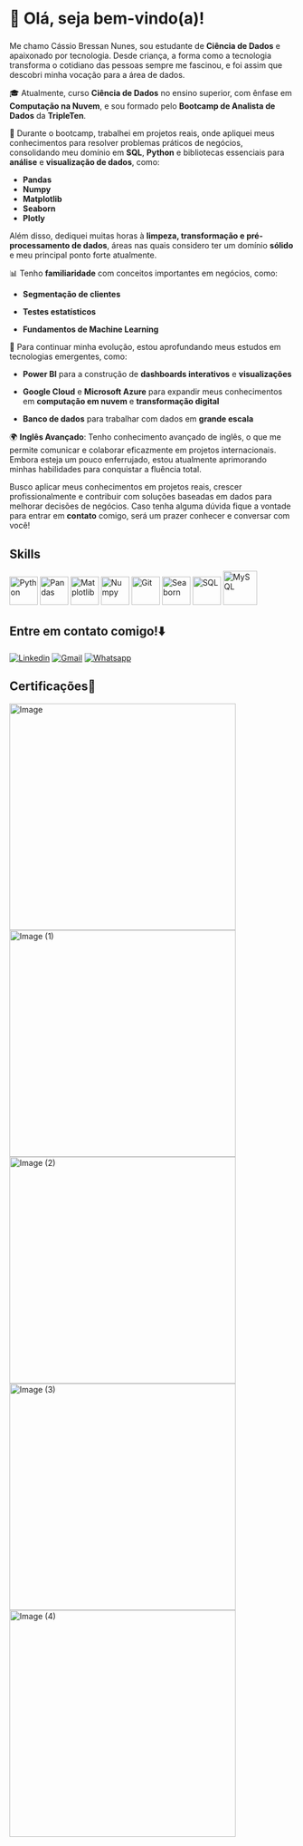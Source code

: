# 👋 Olá, seja bem-vindo(a)!
### 
Me chamo Cássio Bressan Nunes, sou estudante de **Ciência de Dados** e apaixonado por tecnologia. Desde criança, a forma como a tecnologia transforma o cotidiano das pessoas sempre me fascinou, e foi assim que descobri minha vocação para a área de dados.

🎓 Atualmente, curso **Ciência de Dados** no ensino superior, com ênfase em **Computação na Nuvem**, e sou formado pelo **Bootcamp de Analista de Dados** da **TripleTen**.

🚀 Durante o bootcamp, trabalhei em projetos reais, onde apliquei meus conhecimentos para resolver problemas práticos de negócios, consolidando meu domínio em **SQL**, **Python** e bibliotecas essenciais para **análise** e **visualização de dados**, como:

- **Pandas**
- **Numpy**
- **Matplotlib**
- **Seaborn**
- **Plotly**

Além disso, dediquei muitas horas à **limpeza, transformação e pré-processamento de dados**, áreas nas quais considero ter um domínio **sólido** e meu principal ponto forte atualmente.

📊 Tenho **familiaridade** com conceitos importantes em negócios, como:

- **Segmentação de clientes**

- **Testes estatísticos**

- **Fundamentos de Machine Learning**

📌 Para continuar minha evolução, estou aprofundando meus estudos em tecnologias emergentes, como:

- **Power BI** para a construção de **dashboards interativos** e **visualizações**

- **Google Cloud** e **Microsoft Azure** para expandir meus conhecimentos em **computação em nuvem** e **transformação digital**

- **Banco de dados** para trabalhar com dados em **grande escala**

🌍 **Inglês Avançado**: Tenho conhecimento avançado de inglês, o que me permite comunicar e colaborar eficazmente em projetos internacionais. Embora esteja um pouco enferrujado, estou atualmente aprimorando minhas habilidades para conquistar a fluência total.

Busco aplicar meus conhecimentos em projetos reais, crescer profissionalmente e contribuir com soluções baseadas em dados para melhorar decisões de negócios. Caso tenha alguma dúvida fique a vontade para entrar em **contato** comigo, será um prazer conhecer e conversar com você!

## Skills
<p align="left">
  <img src="https://img.icons8.com/?size=100&id=13441&format=png&color=000000" alt="Python" title="Python" width="50"/>
  <img src="https://img.icons8.com/?size=100&id=xSkewUSqtErH&format=png&color=000000" alt="Pandas" title="Pandas" width="50"/>
  <img src="https://img.icons8.com/?size=100&id=TkX1totjFmAD&format=png&color=000000" alt="Matplotlib" title="Matplotlib" width="50"/>
  <img src="https://img.icons8.com/?size=100&id=aR9CXyMagKIS&format=png&color=000000" alt="Numpy" title="Numpy" width="50"/>  
  <img src="https://img.icons8.com/?size=100&id=20906&format=png&color=000000" alt="Git" title="Git" width="50"/>
  <img src="https://user-images.githubusercontent.com/104145773/171375260-c711bda4-ff6d-4693-9a91-b234744f13ad.svg" alt="Seaborn" title="Seaborn" width="50"/>
  <img src="https://img.icons8.com/?size=100&id=J6KcaRLsTgpZ&format=png&color=000000" alt="SQL" title="SQL" width="50"/>
  <img src="https://img.icons8.com/?size=100&id=9nLaR5KFGjN0&format=png&color=000000" alt="MySQL" title="MySQL" width="60"/>
</p>


## Entre em contato comigo!⬇️
[![Linkedin](https://img.shields.io/badge/LinkedIn-0077B5?style=for-the-badge&logo=linkedin&logoColor=white)](https://www.linkedin.com/in/cássio-bressan-nunes/)
[![Gmail](https://img.shields.io/badge/Gmail-D14836?style=for-the-badge&logo=gmail&logoColor=white)](mailto:bressancassio@gmail.com)
[![Whatsapp](https://img.shields.io/badge/WhatsApp-25D366?style=for-the-badge&logo=whatsapp&logoColor=white)](https://wa.me/5548996003043?text=Olá+podemos+conversar?)


## Certificações📖
<img width="400" alt="Image" src="https://github.com/user-attachments/assets/2603e65a-ca3b-4bb5-b3c2-749ecf6bfe76" />
<img width="400" alt="Image (1)" src="https://github.com/user-attachments/assets/e1445c3c-6bdf-4c03-94b7-c60ff84be819" />
<img width="400" alt="Image (2)" src="https://github.com/user-attachments/assets/c9098d15-1cb6-438a-9ef9-e02df2c57c15" />
<img width="400" alt="Image (3)" src="https://github.com/user-attachments/assets/24506dc2-508f-4ac4-acfb-0e3b654ccafe" />
<img width="400" alt="Image (4)" src="https://github.com/user-attachments/assets/dacde024-e1d8-48db-bbfb-35e49ac1b2f4" />
